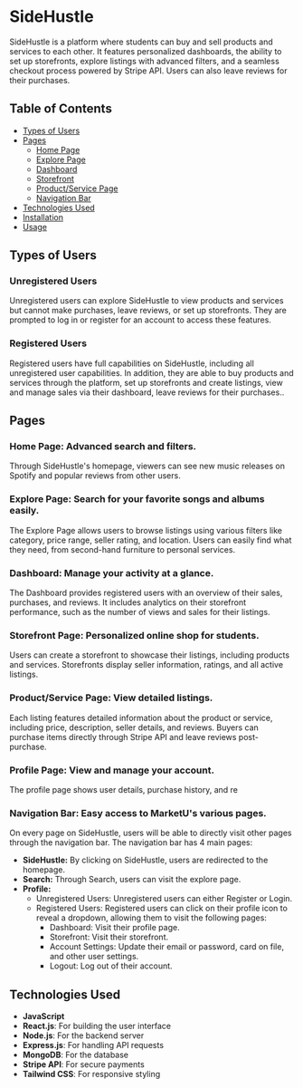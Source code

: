 # SideHustle

SideHustle is a platform where students can buy and sell products and services to each other. It features personalized dashboards, the ability to set up storefronts, explore listings with advanced filters, and a seamless checkout process powered by Stripe API. Users can also leave reviews for their purchases.

## Table of Contents

- [Types of Users](#types-of-users)
- [Pages](#pages)
  - [Home Page](#home-page)
  - [Explore Page](#explore-page)
  - [Dashboard](#dashboard)
  - [Storefront](#storefront)
  - [Product/Service Page](#product-service-page)
  - [Navigation Bar](#navigation-bar)
- [Technologies Used](#technologies-used)
- [Installation](#installation)
- [Usage](#usage)

## Types of Users

### Unregistered Users
Unregistered users can explore SideHustle to view products and services but cannot make purchases, leave reviews, or set up storefronts. They are prompted to log in or register for an account to access these features.

### Registered Users
Registered users have full capabilities on SideHustle, including all unregistered user capabilities. In addition, they are able to buy products and services through the platform, set up storefronts and create listings, view and manage sales via their dashboard, leave reviews for their purchases..

## Pages

### Home Page: Advanced search and filters.

Through SideHustle's homepage, viewers can see new music releases on Spotify and popular reviews from other users.

### Explore Page: Search for your favorite songs and albums easily.

The Explore Page allows users to browse listings using various filters like category, price range, seller rating, and location. Users can easily find what they need, from second-hand furniture to personal services.

### Dashboard: Manage your activity at a glance.

The Dashboard provides registered users with an overview of their sales, purchases, and reviews. It includes analytics on their storefront performance, such as the number of views and sales for their listings.

### Storefront Page: Personalized online shop for students.

Users can create a storefront to showcase their listings, including products and services. Storefronts display seller information, ratings, and all active listings.

### Product/Service Page: View detailed listings.

Each listing features detailed information about the product or service, including price, description, seller details, and reviews. Buyers can purchase items directly through Stripe API and leave reviews post-purchase.

### Profile Page: View and manage your account.

The profile page shows user details, purchase history, and re

### Navigation Bar: Easy access to MarketU's various pages.

On every page on SideHustle, users will be able to directly visit other pages through the navigation bar. The navigation bar has 4 main pages:
- **SideHustle:** By clicking on SideHustle, users are redirected to the homepage.
- **Search:** Through Search, users can visit the explore page.
- **Profile:**
  -  Unregistered Users: Unregistered users can either Register or Login.
  -  Registered Users: Registered users can click on their profile icon to reveal a dropdown, allowing them to visit the following pages:
      - Dashboard: Visit their profile page.
      - Storefront: Visit their storefront.
      - Account Settings: Update their email or password, card on file, and other user settings.
      - Logout: Log out of their account.


## Technologies Used

- **JavaScript**
- **React.js**: For building the user interface
- **Node.js**: For the backend server
- **Express.js**: For handling API requests
- **MongoDB**: For the database
- **Stripe API**: For secure payments
- **Tailwind CSS**: For responsive styling
